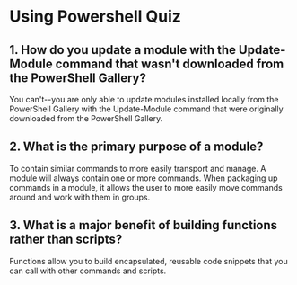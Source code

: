 # Using Powershell Quiz

## 1. How do you update a module with the Update-Module command that wasn't downloaded from the PowerShell Gallery?

You can't--you are only able to update modules installed locally from the PowerShell Gallery with the Update-Module command that were originally downloaded from the PowerShell Gallery.

## 2. What is the primary purpose of a module?

To contain similar commands to more easily transport and manage. A module will always contain one or more commands. When packaging up commands in a module, it allows the user to more easily move commands around and work with them in groups. 

## 3. What is a major benefit of building functions rather than scripts?

Functions allow you to build encapsulated, reusable code snippets that you can call with other commands and scripts.